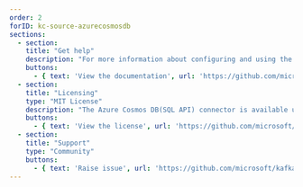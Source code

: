 ```yaml
---
order: 2
forID: kc-source-azurecosmosdb
sections:
  - section:
    title: "Get help"
    description: "For more information about configuring and using the connector, see the documentation."
    buttons:
      - { text: 'View the documentation', url: 'https://github.com/microsoft/kafka-connect-cosmosdb' }
  - section:
    title: "Licensing"
    type: "MIT License"
    description: "The Azure Cosmos DB(SQL API) connector is available under the MIT License license."
    buttons:
      - { text: 'View the license', url: 'https://github.com/microsoft/kafka-connect-cosmosdb/blob/dev/LICENSE.MD' }
  - section:
    title: "Support"
    type: "Community"
    buttons:
      - { text: 'Raise issue', url: 'https://github.com/microsoft/kafka-connect-cosmosdb/issues' }
---
```

